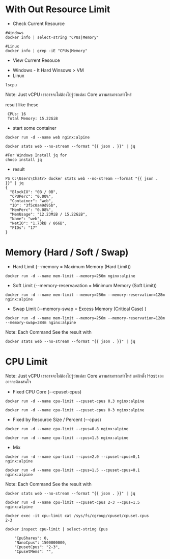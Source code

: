 
# With Out Resource Limit

- Check Current Resource 

```
#Windows 
docker info | select-string "CPUs|Memory"

#Linux 
docker info | grep -iE "CPUs|Memory"
```

- View Current Resouce 
* Windows - It Hard Winsows > VM
* Linux 

```
lscpu
```

Note: Just vCPU เราอาจจะไม่ต้องไปรู้ว่าแต่ละ Core ความสามารถเท่าไหร่

result like these 

```
 CPUs: 16
 Total Memory: 15.22GiB
```

- start some container

```
docker run -d --name web nginx:alpine

docker stats web --no-stream --format "{{ json . }}" | jq

#For Windows Install jq for
choco install jq
```

- result 

```
PS C:\Users\Chatr> docker stats web --no-stream --format "{{ json . }}" | jq
{
  "BlockIO": "0B / 0B",
  "CPUPerc": "0.00%",
  "Container": "web",
  "ID": "3f5c0a49d95b",
  "MemPerc": "0.08%",
  "MemUsage": "12.23MiB / 15.22GiB",
  "Name": "web",
  "NetIO": "1.73kB / 866B",
  "PIDs": "17"
}
```
# Memory (Hard / Soft / Swap)

- Hard Limit (--memory = Maximum Memory (Hard Limit))

```
docker run -d --name mem-limit --memory=256m nginx:alpine
```

- Soft Limit (--memory-reservavation = Minimum Memory (Soft Limit))

```
docker run -d --name mem-limit --memory=256m --memory-reservation=128m nginx:alpine
```

- Swap Limit (--memory-swap = Excess Memory (Critical Case) )

```
docker run -d --name mem-limit --memory=256m --memory-reservation=128m --memory-swap=384m nginx:alpine
```

Note: Each Command See the result with 

```
docker stats web --no-stream --format "{{ json . }}" | jq
```

# CPU Limit 

Note: Just vCPU เราอาจจะไม่ต้องไปรู้ว่าแต่ละ Core ความสามารถเท่าไหร่
แต่ถ้าตั้ง Host เอง อาจจะต้องสนใจ

- Fixed CPU Core  (--cpuset-cpus)

```
docker run -d --name cpu-limit --cpuset-cpus 0,3 nginx:alpine

docker run -d --name cpu-limit --cpuset-cpus 0-3 nginx:alpine
```

- Fixed by Resource Size / Percent (--cpus)

```
docker run -d --name cpu-limit --cpus=0.8 nginx:alpine

docker run -d --name cpu-limit --cpus=1.5 nginx:alpine  
```

- Mix

```
docker run -d --name cpu-limit --cpus=2.0 --cpuset-cpus=0,1 nginx:alpine

docker run -d --name cpu-limit --cpus=1.5 --cpuset-cpus=0,1 nginx:alpine
```

Note: Each Command See the result with 

```
docker stats web --no-stream --format "{{ json . }}" | jq
```

```
docker run -d --name cpu-limit --cpuset-cpus 2-3 --cpus=1.5 nginx:alpine

docker exec -it cpu-limit cat /sys/fs/cgroup/cpuset/cpuset.cpus
2-3

docker inspect cpu-limit | select-string Cpus  

    "CpuShares": 0,
    "NanoCpus": 1500000000,
    "CpusetCpus": "2-3",
    "CpusetMems": "",
```
